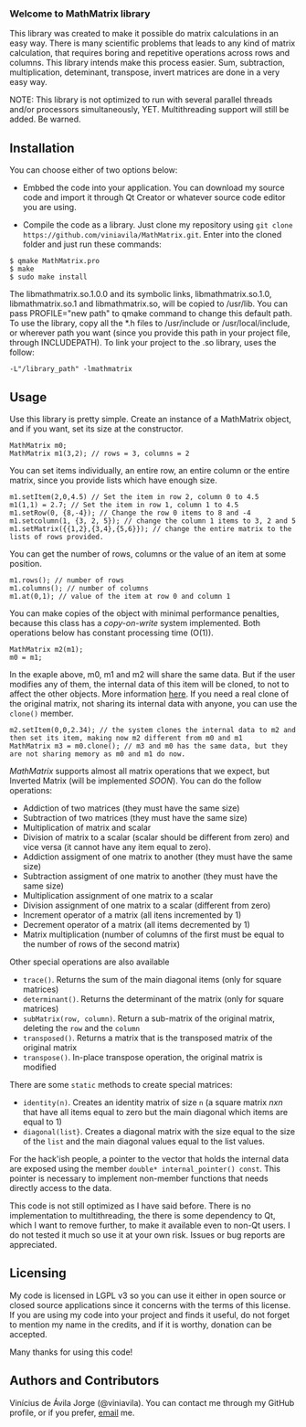 ### Welcome to MathMatrix library

This library was created to make it possible do matrix calculations in an easy way. There is many scientific problems that leads to any kind of matrix calculation, that requires boring and repetitive operations across rows and columns. This library intends make this process easier. Sum, subtraction, multiplication, deteminant, transpose, invert matrices are done in a very easy way.

NOTE: This library is not optimized to run with several parallel threads and/or processors simultaneously, YET. Multithreading support will still be added. Be warned.

## Installation

You can choose either of two options below:

* Embbed the code into your application. You can download my source code and import it through Qt Creator or whatever source code editor you are using.

* Compile the code as a library. Just clone my repository using `git clone https://github.com/viniavila/MathMatrix.git`. Enter into the cloned folder and just run these commands:

```
$ qmake MathMatrix.pro
$ make
$ sudo make install
```

The libmathmatrix.so.1.0.0 and its symbolic links, libmathmatrix.so.1.0, libmathmatrix.so.1 and libmathmatrix.so, will be copied to /usr/lib. You can pass PROFILE="new path" to qmake command to change this default path. To use the library, copy all the *.h files to /usr/include or /usr/local/include, or wherever path you want (since you provide this path in your project file, through INCLUDEPATH). To link your project to the .so library, uses the follow:

```
-L"/library_path" -lmathmatrix
```

## Usage

Use this library is pretty simple. Create an instance of a MathMatrix object, and if you want, set its size at the constructor.

```
MathMatrix m0;
MathMatrix m1(3,2); // rows = 3, columns = 2
```

You can set items individually, an entire row, an entire column or the entire matrix, since you provide lists which have enough size.

```
m1.setItem(2,0,4.5) // Set the item in row 2, column 0 to 4.5
m1(1,1) = 2.7; // Set the item in row 1, column 1 to 4.5
m1.setRow(0, {8,-4}); // Change the row 0 items to 8 and -4
m1.setcolumn(1, {3, 2, 5}); // change the column 1 items to 3, 2 and 5
m1.setMatrix({{1,2},{3,4},{5,6}}); // change the entire matrix to the lists of rows provided.
```

You can get the number of rows, columns or the value of an item at some position.

```
m1.rows(); // number of rows
m1.columns(); // number of columns
m1.at(0,1); // value of the item at row 0 and column 1
```

You can make copies of the object with minimal performance penalties, because this class has a _copy-on-write_ system implemented. Both operations below has constant processing time (O(1)).

```
MathMatrix m2(m1);
m0 = m1;
```

In the exaple above, m0, m1 and m2 will share the same data. But if the user modifies any of them, the internal data of this item will be cloned, to not to affect the other objects. More information [here](https://en.wikipedia.org/wiki/Copy-on-write). If you need a real clone of the original matrix, not sharing its internal data with anyone, you can use the `clone()` member.
```
m2.setItem(0,0,2.34); // the system clones the internal data to m2 and then set its item, making now m2 different from m0 and m1
MathMatrix m3 = m0.clone(); // m3 and m0 has the same data, but they are not sharing memory as m0 and m1 do now.
```

*MathMatrix* supports almost all matrix operations that we expect, but Inverted Matrix (will be implemented *SOON*). You can do the follow operations:
* Addiction of two matrices (they must have the same size)
* Subtraction of two matrices (they must have the same size)
* Multiplication of matrix and scalar
* Division of matrix to a scalar (scalar should be different from zero) and vice versa (it cannot have any item equal to zero).
* Addiction assigment of one matrix to another (they must have the same size)
* Subtraction assigment of one matrix to another (they must have the same size)
* Multiplication assignment of one matrix to a scalar
* Division assignment of one matrix to a scalar (different from zero)
* Increment operator of a matrix (all itens incremented by 1)
* Decrement operator of a matrix (all items decremented by 1)
* Matrix multiplication (number of columns of the first must be equal to the number of rows of the second matrix)

Other special operations are also available
* `trace()`. Returns the sum of the main diagonal items (only for square matrices)
* `determinant()`. Returns the determinant of the matrix (only for square matrices)
* `subMatrix(row, column)`. Return a sub-matrix of the original matrix, deleting the `row` and the `column`
* `transposed()`. Returns a matrix that is the transposed matrix of the original matrix
* `transpose()`. In-place transpose operation, the original matrix is modified

There are some `static` methods to create special matrices:
* `identity(n)`. Creates an identity matrix of size `n` (a square matrix _nxn_ that have all items equal to zero but the main diagonal which items are equal to 1)
* `diagonal(list}`. Creates a diagonal matrix with the size equal to the size of the `list` and the main diagonal values equal to the list values.

For the hack'ish people, a pointer to the vector that holds the internal data are exposed using the member `double* internal_pointer() const`. This pointer is necessary to implement non-member functions that needs directly access to the data.

This code is not still optimized as I have said before. There is no implementation to multithreading, the there is some dependency to Qt, which I want to remove further, to make it available even to non-Qt users. I do not tested it much so use it at your own risk. Issues or bug reports are appreciated.

## Licensing

My code is licensed in LGPL v3 so you can use it either in open source or closed source applications since it concerns with the terms of this license. If you are using my code into your project and finds it useful, do not forget to mention my name in the credits, and if it is worthy, donation can be accepted.

Many thanks for using this code!

## Authors and Contributors
Vinícius de Ávila Jorge (@viniavila). You can contact me through my GitHub profile, or if you prefer, [email](mailto:vinicius.avila.jorge@gmail.com) me.
